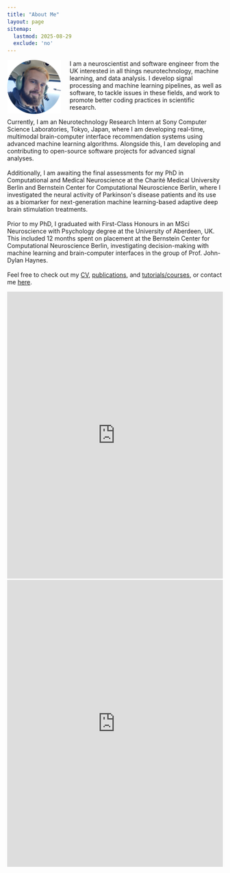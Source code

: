 ```yaml
---
title: "About Me"
layout: page
sitemap:
  lastmod: 2025-08-29
  exclude: 'no'
---
```


<!--
<div class="alert">
  <span style="display: inline-block; text-align: center;">
    For the intended experience,<br>please use Google Chrome.
  </span>
  <button class="closebtn" onclick="this.parentElement.style.display='none';">Close</button>
</div>
-->

<!-- Profile picture -->
<img class="ProfilePic" height="auto" style="float: left; margin-right: 20px;" src="/assets/images/ProfilePic_3.jpg">


<!-- Main website description/introduction -->
<p class="p">I am a neuroscientist and software engineer from the UK interested in all things neurotechnology, machine learning, and data analysis. I develop signal processing and machine learning pipelines, as well as software, to tackle issues in these fields, and work to promote better coding practices in scientific research.<br>
<br>
Currently, I am an Neurotechnology Research Intern at Sony Computer Science Laboratories, Tokyo, Japan, where I am developing real-time, multimodal brain-computer interface recommendation systems using advanced machine learning algorithms. Alongside this, I am developing and contributing to open-source software projects for advanced signal analyses.<br>
<br>
Additionally, I am awaiting the final assessments for my PhD in Computational and Medical Neuroscience at the Charité Medical University Berlin and Bernstein Center for Computational Neuroscience Berlin, where I investigated the neural activity of Parkinson's disease patients and its use as a biomarker for next-generation machine learning-based adaptive deep brain stimulation treatments.<br>
<br>
Prior to my PhD, I graduated with First-Class Honours in an MSci Neuroscience with Psychology degree at the University of Aberdeen, UK. This included 12 months spent on placement at the Bernstein Center for Computational Neuroscience Berlin, investigating decision-making with machine learning and brain-computer interfaces in the group of Prof. John-Dylan Haynes.<br>
<br>
Feel free to check out my <a href="/CV">CV</a>, <a href="/publications">publications</a>, and <a href="/tutorials-courses">tutorials/courses</a>, or contact me <a href="/contact-links">here</a>.</p>


<!-- Twitter highlights -->
<div class="ShowOnWideScreen">
    <iframe src="https://www.linkedin.com/embed/feed/update/urn:li:share:7334110709410148352?collapsed=1" height="670" width="504" frameborder="0" allowfullscreen="" title="Embedded post"></iframe>
    <iframe src="https://www.linkedin.com/embed/feed/update/urn:li:share:7364307890377011200?collapsed=1" height="670" width="504" frameborder="0" allowfullscreen="" title="Embedded post"></iframe>
</div>
<div class="ShowOnThinScreen">
    <iframe src="https://www.linkedin.com/embed/feed/update/urn:li:share:7334110709410148352?collapsed=1" height="670" width="504" frameborder="0" allowfullscreen="" title="Embedded post"></iframe>
</div>

<style>
  .iframe {
    display: block;
    margin: auto;
  }

  @media (max-width: 575.99px) {
    .ShowOnWideScreen {
        display: none;
    }
    .ShowOnThinScreen {
        display: block;
        margin: auto;
        text-align: center;
    }
    .ProfilePic {
        width: 40%;
    }
  }

  @media (min-width: 576px) {
    .ShowOnWideScreen {
        display: block;
        margin: auto;
        text-align: center;
    }
    .ShowOnThinScreen {
        display: none;
    }
    .ProfilePic {
        width: 25%;
    }

/*
    .twitter-tweet-rendered{
        display: inline-block !important;
        width: 100% !important;
        margin-left: 1% !important;
        margin-right: 1% !important;
        margin-top: 1% !important;
        margin-bottom: 1% !important;
    }

    #twitter-widget-0,#twitter-widget-1{width: 100% !important;}

    .twitterwidget::shadow .SummaryCard-content *{white-space: normal !important;}
    .twitterwidget::shadow .resize-sensor{
        display: none !important;
        width: 0px !important;
        overflow: hidden !important;
      }
  */
  }
</style>



<!--
<script>
  /*
  // For animating the closing of the alert box //
  // Get all elements with class="closebtn"
  var close = document.getElementsByClassName("closebtn");
  var i;
  // Loop through all close buttons
  for (i = 0; i < close.length; i++) {
  // When someone clicks on a close button
  close[i].onclick = function(){
      // Get the parent of <span class="closebtn"> (<div class="alert">)
      var div = this.parentElement;
      // Set the opacity of div to 0 (transparent)
      div.style.opacity = "0";
      // Hide the div after 600ms (the same amount of milliseconds it takes to fade out)
      setTimeout(function(){ div.style.display = "none"; }, 600);
  }
  }
  */
</script>
-->